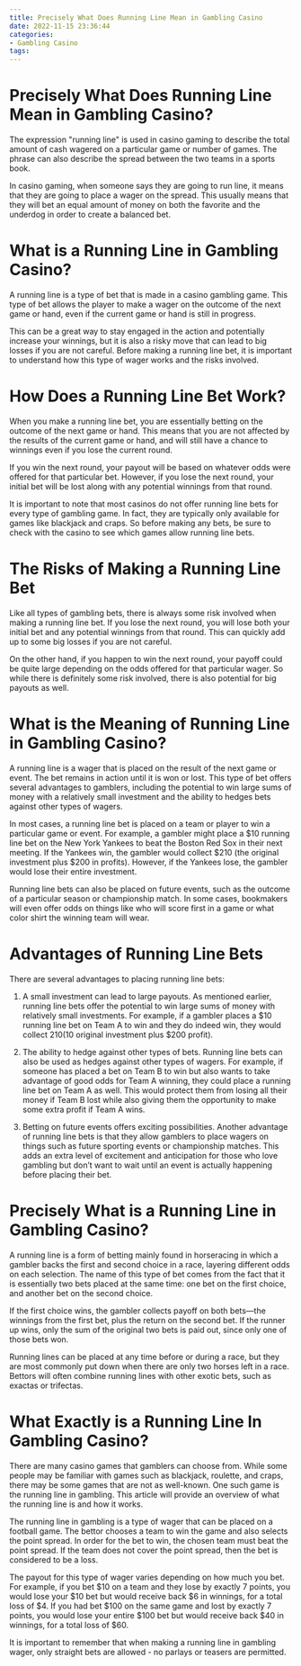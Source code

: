 ```yaml
---
title: Precisely What Does Running Line Mean in Gambling Casino
date: 2022-11-15 23:36:44
categories:
- Gambling Casino
tags:
---
```



#  Precisely What Does Running Line Mean in Gambling Casino?

The expression "running line" is used in casino gaming to describe the total amount of cash wagered on a particular game or number of games. The phrase can also describe the spread between the two teams in a sports book.

In casino gaming, when someone says they are going to run line, it means that they are going to place a wager on the spread. This usually means that they will bet an equal amount of money on both the favorite and the underdog in order to create a balanced bet.

#  What is a Running Line in Gambling Casino?

A running line is a type of bet that is made in a casino gambling game. This type of bet allows the player to make a wager on the outcome of the next game or hand, even if the current game or hand is still in progress.

This can be a great way to stay engaged in the action and potentially increase your winnings, but it is also a risky move that can lead to big losses if you are not careful. Before making a running line bet, it is important to understand how this type of wager works and the risks involved.

# How Does a Running Line Bet Work?

When you make a running line bet, you are essentially betting on the outcome of the next game or hand. This means that you are not affected by the results of the current game or hand, and will still have a chance to winnings even if you lose the current round.

If you win the next round, your payout will be based on whatever odds were offered for that particular bet. However, if you lose the next round, your initial bet will be lost along with any potential winnings from that round.

It is important to note that most casinos do not offer running line bets for every type of gambling game. In fact, they are typically only available for games like blackjack and craps. So before making any bets, be sure to check with the casino to see which games allow running line bets.

# The Risks of Making a Running Line Bet

Like all types of gambling bets, there is always some risk involved when making a running line bet. If you lose the next round, you will lose both your initial bet and any potential winnings from that round. This can quickly add up to some big losses if you are not careful.

On the other hand, if you happen to win the next round, your payoff could be quite large depending on the odds offered for that particular wager. So while there is definitely some risk involved, there is also potential for big payouts as well.

#  What is the Meaning of Running Line in Gambling Casino?

A running line is a wager that is placed on the result of the next game or event. The bet remains in action until it is won or lost. This type of bet offers several advantages to gamblers, including the potential to win large sums of money with a relatively small investment and the ability to hedges bets against other types of wagers.

In most cases, a running line bet is placed on a team or player to win a particular game or event. For example, a gambler might place a $10 running line bet on the New York Yankees to beat the Boston Red Sox in their next meeting. If the Yankees win, the gambler would collect $210 (the original investment plus $200 in profits). However, if the Yankees lose, the gambler would lose their entire investment.

Running line bets can also be placed on future events, such as the outcome of a particular season or championship match. In some cases, bookmakers will even offer odds on things like who will score first in a game or what color shirt the winning team will wear.

# Advantages of Running Line Bets

There are several advantages to placing running line bets:

1. A small investment can lead to large payouts. As mentioned earlier, running line bets offer the potential to win large sums of money with relatively small investments. For example, if a gambler places a $10 running line bet on Team A to win and they do indeed win, they would collect $210 ($10 original investment plus $200 profit).

2. The ability to hedge against other types of bets. Running line bets can also be used as hedges against other types of wagers. For example, if someone has placed a bet on Team B to win but also wants to take advantage of good odds for Team A winning, they could place a running line bet on Team A as well. This would protect them from losing all their money if Team B lost while also giving them the opportunity to make some extra profit if Team A wins.

3. Betting on future events offers exciting possibilities. Another advantage of running line bets is that they allow gamblers to place wagers on things such as future sporting events or championship matches. This adds an extra level of excitement and anticipation for those who love gambling but don’t want to wait until an event is actually happening before placing their bet.

#  Precisely What is a Running Line in Gambling Casino? 

A running line is a form of betting mainly found in horseracing in which a gambler backs the first and second choice in a race, layering different odds on each selection. The name of this type of bet comes from the fact that it is essentially two bets placed at the same time: one bet on the first choice, and another bet on the second choice.

If the first choice wins, the gambler collects payoff on both bets—the winnings from the first bet, plus the return on the second bet. If the runner up wins, only the sum of the original two bets is paid out, since only one of those bets won.

Running lines can be placed at any time before or during a race, but they are most commonly put down when there are only two horses left in a race. Bettors will often combine running lines with other exotic bets, such as exactas or trifectas.

#  What Exactly is a Running Line In Gambling Casino?

There are many casino games that gamblers can choose from. While some people may be familiar with games such as blackjack, roulette, and craps, there may be some games that are not as well-known. One such game is the running line in gambling. This article will provide an overview of what the running line is and how it works.

The running line in gambling is a type of wager that can be placed on a football game. The bettor chooses a team to win the game and also selects the point spread. In order for the bet to win, the chosen team must beat the point spread. If the team does not cover the point spread, then the bet is considered to be a loss.

The payout for this type of wager varies depending on how much you bet. For example, if you bet $10 on a team and they lose by exactly 7 points, you would lose your $10 bet but would receive back $6 in winnings, for a total loss of $4. If you had bet $100 on the same game and lost by exactly 7 points, you would lose your entire $100 bet but would receive back $40 in winnings, for a total loss of $60.

It is important to remember that when making a running line in gambling wager, only straight bets are allowed - no parlays or teasers are permitted.
